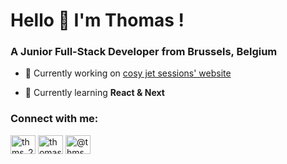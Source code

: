<h1 align="left">Hello 👋 I'm Thomas !</h1>
<h3 align="left">A Junior Full-Stack Developer from Brussels, Belgium</h3>

- 🔭 Currently working on <a href="https://www.youtube.com/@cosyjetsessions" target="blank">cosy jet sessions' website</a>

- 👀 Currently learning **React & Next**

<h3 align="left">Connect with me:</h3>
<p align="left">
<a href="https://twitter.com/ThoGibson" target="blank"><img align="center" src="https://raw.githubusercontent.com/rahuldkjain/github-profile-readme-generator/master/src/images/icons/Social/twitter.svg" alt="thms_25" height="30" width="40" /></a>
<a href="[https://linkedin.com/in/thomas allen](https://www.linkedin.com/in/thomas-allen-martinho/)" target="blank"><img align="center" src="https://raw.githubusercontent.com/rahuldkjain/github-profile-readme-generator/master/src/images/icons/Social/linked-in-alt.svg" alt="thomas allen" height="30" width="40" /></a>
<a href="https://www.instagram.com/thms_allen/" target="blank"><img align="center" src="https://raw.githubusercontent.com/rahuldkjain/github-profile-readme-generator/master/src/images/icons/Social/instagram.svg" alt="@thms_allen" height="30" width="40" /></a>
</p>
